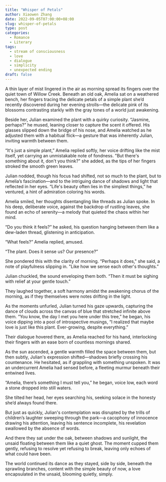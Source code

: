 ```yaml
---
title: "Whisper of Petals"
author: Xiaowen Zhang
date: 2022-09-05T07:00:00+08:00
slug: whisper-of-petals
type: post
categories:
  - Romance
  - Literary
tags:
  - stream of consciousness
  - love
  - dialogue
  - simplicity
  - unexpected ending
draft: false
---
```


A thin layer of mist lingered in the air as morning spread its fingers over the quiet town of Willow Creek. Beneath an old oak, Amelia sat on a weathered bench, her fingers tracing the delicate petals of a simple plant she’d recently discovered during her evening strolls—the delicate pink of its blossoms contrasting starkly with the gray tones of a world just awakening.

Beside her, Julian examined the plant with a quirky curiosity. “Jasmine, perhaps?” he mused, leaning closer to capture the scent it offered. His glasses slipped down the bridge of his nose, and Amelia watched as he adjusted them with a habitual flick—a gesture that was inherently Julian, inviting warmth between them.

“It's just a simple plant,” Amelia replied softly, her voice drifting like the mist itself, yet carrying an unmistakable note of fondness. "But there's something about it, don't you think?" she added, as the tips of her fingers stroked the smooth green leaves.

Julian nodded, though his focus had shifted, not so much to the plant, but to Amelia’s fascination—and to the intriguing dance of shadows and light that reflected in her eyes. “Life's beauty often lies in the simplest things,” he ventured, a hint of admiration coloring his words.

Amelia smiled, her thoughts disentangling like threads as Julian spoke. In his deep, deliberate voice, against the backdrop of rustling leaves, she found an echo of serenity—a melody that quieted the chaos within her mind.

“Do you think it feels?” he asked, his question hanging between them like a dew-laden thread, glistening in anticipation.

“What feels?” Amelia replied, amused.

“The plant. Does it sense us? Our presence?”

She pondered this with the clarity of morning. “Perhaps it does," she said, a note of playfulness slipping in. "Like how we sense each other's thoughts.”

Julian chuckled, the sound enveloping them both. “Then it must be sighing with relief at your gentle touch.”

They laughed together, a soft harmony amidst the awakening chorus of the morning, as if they themselves were notes drifting in the light.

As the moments unfurled, Julian turned his gaze upwards, capturing the dance of clouds across the canvas of blue that stretched infinite above them. “You know, the day I met you here under this tree,” he began, his voice dipping into a pool of introspective musings, “I realized that maybe love is just like this plant. Ever-growing, despite everything.”

Their dialogue hovered there, as Amelia reached for his hand, interlocking their fingers with an ease born of countless mornings shared.

As the sun ascended, a gentle warmth filled the space between them, but then subtly, Julian's expression shifted—shadows briefly crossing his countenance. He hesitated, as if grappling with something unspoken. It was an undercurrent Amelia had sensed before, a fleeting murmur beneath their entwined lives.

“Amelia, there’s something I must tell you,” he began, voice low, each word a stone dropped into still waters.

She tilted her head, her eyes searching his, seeking solace in the honesty she’d always found there.

But just as quickly, Julian's contemplation was disrupted by the trills of children’s laughter sweeping through the park—a cacophony of innocence drawing his attention, leaving his sentence incomplete, his revelation swallowed by the absence of words.

And there they sat under the oak, between shadows and sunlight, the unsaid floating between them like a quiet ghost. The moment cupped them gently, refusing to resolve yet refusing to break, leaving only echoes of what could have been.

The world continued its dance as they stayed, side by side, beneath the sprawling branches, content with the simple beauty of now, a love encapsulated in the unsaid, blooming quietly, simply.